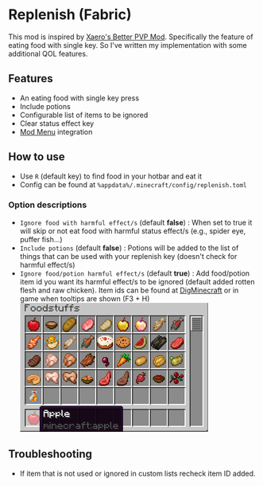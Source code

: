 # Replenish (Fabric)

This mod is inspired by [Xaero's Better PVP Mod](https://chocolateminecraft.com/betterpvp2.php).
Specifically the feature of eating food with single key. 
So I've written my implementation with some additional QOL features.

## Features
- An eating food with single key press
- Include potions
- Configurable list of items to be ignored
- Clear status effect key
- [Mod Menu](https://github.com/TerraformersMC/ModMenu) integration

## How to use
- Use `R` (default key) to find food in your hotbar and eat it
- Config can be found at `%appdata%/.minecraft/config/replenish.toml`

### Option descriptions
- `Ignore food with harmful effect/s` (default **false**) : When set to true it will skip or not eat food with harmful status effect/s (e.g., spider eye, puffer fish...)
- `Include potions` (default **false**) : Potions will be added to the list of things that can be used with your replenish key (doesn't check for harmful effect/s)
- `Ignore food/potion harmful effect/s` (default **true**) : Add food/potion item id you want its harmful effect/s to be ignored (default added rotten flesh and raw chicken). Item ids can be found at [DigMinecraft](https://www.digminecraft.com/lists/item_id_list_pc.php) or in game when tooltips are shown (F3 + H) ![ItemID](.assets/item_id.PNG)

## Troubleshooting
- If item that is not used or ignored in custom lists recheck item ID added.